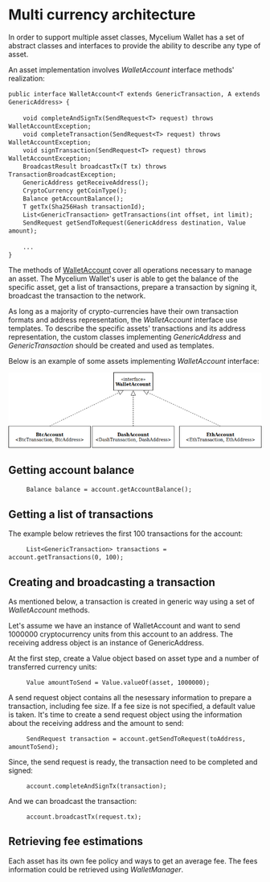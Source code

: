 # Multi currency architecture

In order to support multiple asset classes, Mycelium Wallet has a set of abstract classes 
and interfaces to provide the ability to describe any type of asset.

An asset implementation involves *WalletAccount* interface methods' realization:

```
public interface WalletAccount<T extends GenericTransaction, A extends GenericAddress> {

    void completeAndSignTx(SendRequest<T> request) throws WalletAccountException;
    void completeTransaction(SendRequest<T> request) throws WalletAccountException;
    void signTransaction(SendRequest<T> request) throws WalletAccountException; 
    BroadcastResult broadcastTx(T tx) throws TransactionBroadcastException; 
    GenericAddress getReceiveAddress();
    CryptoCurrency getCoinType();
    Balance getAccountBalance();  
    T getTx(Sha256Hash transactionId); 
    List<GenericTransaction> getTransactions(int offset, int limit); 
    SendRequest getSendToRequest(GenericAddress destination, Value amount); 

    ...
}

```
The methods of [WalletAccount](../walletcore/src/main/java/com/mycelium/wapi/wallet/WalletAccount.java) cover all operations necessary to manage an asset. 
The Mycelium Wallet's user is able to get the balance of the specific asset, get a list of transactions,
prepare a transaction by signing it, broadcast the transaction to the network. 

As long as a majority of crypto-currencies have their own transaction formats
and address representation, the *WalletAccount* interface use templates. To describe the specific 
assets' transactions and its address representation, the custom classes implementing *GenericAddress* and *GenericTransaction*
should be created and used as templates.
 
Below is an example of some assets implementing *WalletAccount* interface:


![Image](images/accs.png)

## Getting account balance

```
     Balance balance = account.getAccountBalance();
``` 

## Getting a list of transactions

The example below retrieves the first 100 transactions for the account:

```
     List<GenericTransaction> transactions = account.getTransactions(0, 100);
``` 

## Creating and broadcasting a transaction

As mentioned below, a transaction is created in generic way using a set of *WalletAccount* methods.

Let's assume we have an instance of WalletAccount and want to send 1000000 cryptocurrency units
from this account to an address. The receiving address object is an instance of GenericAddress.

At the first step, create a Value object based on asset type 
and a number of transferred currency units:
 
```
     Value amountToSend = Value.valueOf(asset, 1000000);
``` 

A send request object contains all the nesessary information to prepare a transaction,
including fee size. If a fee size is not specified, a default value is taken.
It's time to create a send request object using the information about the receiving address and the 
amount to send:

```      
     SendRequest transaction = account.getSendToRequest(toAddress, amountToSend);
```      

Since, the send request is ready, the transaction need to be completed and signed:

``` 
     account.completeAndSignTx(transaction);
```    

And we can broadcast the transaction:    
    
``` 
     account.broadcastTx(request.tx);
```    

## Retrieving fee estimations

Each asset has its own fee policy and ways to get an average fee.
The fees information could be retrieved using *WalletManager*.